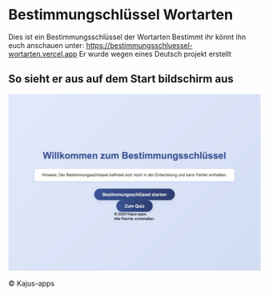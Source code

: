 # Bestimmungschlüssel Wortarten
Dies ist ein Bestimmungsschlüssel der Wortarten Bestimmt ihr könnt ihn euch anschauen unter:
https://bestimmungsschluessel-wortarten.vercel.app
Er wurde wegen eines Deutsch projekt erstellt 

  ## So sieht er aus auf dem Start bildschirm aus
  ![Alt-Text für das Bild](IMGvomStart.jpeg)

&copy; Kajus-apps
